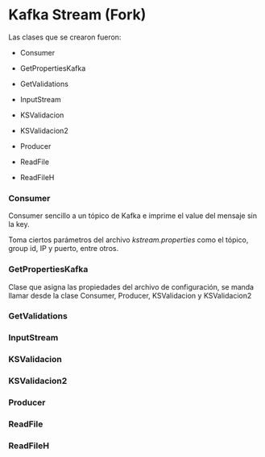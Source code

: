 # Kafka Stream (Fork)

Las clases que se crearon fueron:

- Consumer

- GetPropertiesKafka

- GetValidations

- InputStream

- KSValidacion

- KSValidacion2

- Producer

- ReadFile

- ReadFileH

### Consumer

Consumer sencillo a un tópico de Kafka e imprime el value del mensaje sin la key.

Toma ciertos parámetros del archivo *kstream.properties* como el tópico, group id, IP y puerto, entre otros.

### GetPropertiesKafka

Clase que asigna las propiedades del archivo de configuración, se manda llamar desde la clase Consumer, Producer, KSValidacion y KSValidacion2

### GetValidations

### InputStream

### KSValidacion

### KSValidacion2

### Producer

### ReadFile

### ReadFileH

